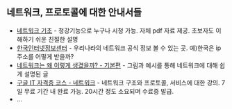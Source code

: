 ## 네트워크, 프로토콜에 대한 안내서들

* [네트워크 기초](http://www.kmooc.kr/courses/course-v1:SKKUk+SKKU_26+2020_T2/about) - 청강기능으로 누구나 시청 가능. 자체 pdf 자료 제공. 초보자도 이해하기 쉬운 친절한 설명
* [한국인터넷정보센터](https://krnic.or.kr/jsp/resources/concept.jsp) - 우리나라의 네트워크 공식 정보 볼 수 있는 곳. 예)한국은 ip 주소를 어떻게 받을까?
* [네트워크는 왜 이렇게 생겼을까? - 기본편](https://www.clien.net/service/board/lecture/15872844?od=T31&po=0&category=&groupCd=) - 그림과 예시를 통해 네트워크에 대해 쉽게 설명된 글
* [구글 IT 자격증 코스 - 네트워크](https://www.coursera.org/learn/computer-networking) - 네트워크 구조와 프로토콜, 서비스에 대한 강의. 7일 무료 기간 내 완료 가능. 20시간 정도 소요되며 수료증 발급.
* ...
